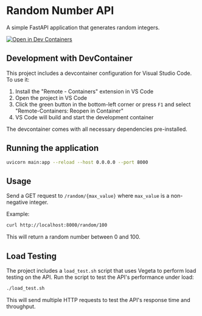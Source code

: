 # Random Number API

A simple FastAPI application that generates random integers.

[![Open in Dev Containers](https://img.shields.io/static/v1?label=Dev%20Containers&message=Open&color=blue)](https://vscode.dev/redirect?url=vscode://ms-vscode-remote.remote-containers/cloneInVolume?url=https://github.com/bmoussaud/devcontainer_random_api)

## Development with DevContainer

This project includes a devcontainer configuration for Visual Studio Code. To use it:

1. Install the "Remote - Containers" extension in VS Code
2. Open the project in VS Code
3. Click the green button in the bottom-left corner or press `F1` and select "Remote-Containers: Reopen in Container"
4. VS Code will build and start the development container

The devcontainer comes with all necessary dependencies pre-installed.

## Running the application

```bash
uvicorn main:app --reload --host 0.0.0.0 --port 8000
```

## Usage

Send a GET request to `/random/{max_value}` where `max_value` is a non-negative integer.

Example:
```bash
curl http://localhost:8000/random/100
```

This will return a random number between 0 and 100.

## Load Testing

The project includes a `load_test.sh` script that uses Vegeta to perform load testing on the API. Run the script to test the API's performance under load:

```bash
./load_test.sh
```

This will send multiple HTTP requests to test the API's response time and throughput.
